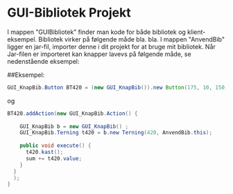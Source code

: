 # GUI-Bibliotek Projekt
I mappen "GUIBibliotek" finder man kode for både bibliotek og klient-eksempel. Bibliotek virker på følgende måde bla. bla. I mappen "AnvendBib" ligger en jar-fil, importer denne i dit projekt for at bruge mit bibliotek. Når Jar-filen er importeret kan knapper lavevs på følgende måde, se nedenstående eksempel:

##Eksempel: 
```java
GUI_KnapBib.Button BT420 = (new GUI_KnapBib()).new Button(175, 10, 150, 50, "Slå med 420s terning!", this);

```
og 
```java
BT420.addAction(new GUI_KnapBib.Action() {   
    
    GUI_KnapBib b = new GUI_KnapBib() ;
    GUI_KnapBib.Terning t420 = b.new Terning(420, AnvendBib.this);
    
    public void execute() {
      t420.kast(); 
      sum += t420.value;
    }
  }
  );
}
```
